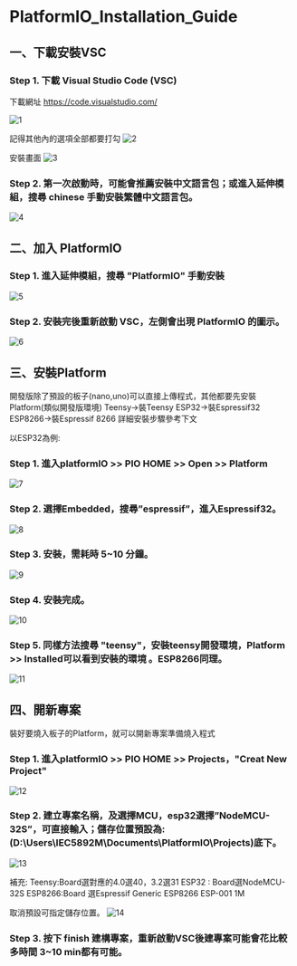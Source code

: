 # PlatformIO_Installation_Guide

## 一、下載安裝VSC
### Step 1. 下載 Visual Studio Code (VSC)
下載網址 https://code.visualstudio.com/

![1](https://user-images.githubusercontent.com/96014379/160340055-64dd95fc-2cb9-49b0-a621-4199330ad9a6.png)

記得其他內的選項全部都要打勾
![2](https://user-images.githubusercontent.com/96014379/160340739-af78be16-45ce-4656-8c2e-e1d5a4fa2a9e.png)

安裝畫面
![3](https://user-images.githubusercontent.com/96014379/160340811-0e8113e9-64ff-462f-afeb-91c64376a010.png)

### Step 2. 第一次啟動時，可能會推薦安裝中文語言包；或進入延伸模組，搜尋 chinese 手動安裝繁體中文語言包。

![4](https://user-images.githubusercontent.com/96014379/160340955-fd8c5dcd-820a-465f-90aa-98ecab96b494.png)

## 二、加入 PlatformIO
### Step 1. 進入延伸模組，搜尋 "PlatformIO" 手動安裝

![5](https://user-images.githubusercontent.com/96014379/160341108-7b136a10-14b9-43d8-bbfb-15b7084cb85e.png)

### Step 2. 安裝完後重新啟動 VSC，左側會出現 PlatformIO 的圖示。

![6](https://user-images.githubusercontent.com/96014379/160341179-1de648c4-535b-4add-a23d-a5e7193f39b3.png)

## 三、安裝Platform
開發版除了預設的板子(nano,uno)可以直接上傳程式，其他都要先安裝Platform(類似開發版環境)
Teensy->裝Teensy
ESP32->裝Espressif32
ESP8266->裝Espressif 8266
詳細安裝步驟參考下文

以ESP32為例:
### Step 1. 進入platformIO >> PIO HOME >> Open >> Platform

![7](https://user-images.githubusercontent.com/96014379/160341362-f076551b-f678-47d2-b053-ede283665a90.png)

### Step 2. 選擇Embedded，搜尋”espressif”，進入Espressif32。

![8](https://user-images.githubusercontent.com/96014379/160341431-cc72c25c-9be8-40d6-b209-bb20e12809cc.png)

### Step 3. 安裝，需耗時 5~10 分鐘。
![9](https://user-images.githubusercontent.com/96014379/160341472-4ce4dc50-dcaf-415f-9304-6b997b499d44.png)

### Step 4. 安裝完成。

![10](https://user-images.githubusercontent.com/96014379/160341596-02d0bebb-8ec1-4f81-a1ff-bb59e9872141.png)

### Step 5. 同樣方法搜尋 "teensy"，安裝teensy開發環境，Platform >> Installed可以看到安裝的環境 。ESP8266同理。
![11](https://user-images.githubusercontent.com/96014379/160341685-aa665738-46d3-4ede-99f7-e46bd9e2ede8.png)

## 四、開新專案
裝好要燒入板子的Platform，就可以開新專案準備燒入程式

### Step 1. 進入platformIO >> PIO HOME >> Projects，"Creat New Project"

![12](https://user-images.githubusercontent.com/96014379/160341810-91317fa0-633b-41fe-865b-d63782089a1c.png)

### Step 2. 建立專案名稱，及選擇MCU，esp32選擇”NodeMCU-32S”，可直接輸入；儲存位置預設為: (D:\Users\IEC5892M\Documents\PlatformIO\Projects)底下。

![13](https://user-images.githubusercontent.com/96014379/160341889-5cd682db-e25e-47c4-924d-52cacfe5eb5c.png)

補充:
Teensy:Board選對應的4.0選40，3.2選31
ESP32 : Board選NodeMCU-32S
ESP8266:Board 選Espressif Generic ESP8266 ESP-001 1M

取消預設可指定儲存位置。
![14](https://user-images.githubusercontent.com/96014379/160341955-bc70542d-e640-4c5c-bc5e-db120bd9f0ca.png)

### Step 3. 按下 finish 建構專案，重新啟動VSC後建專案可能會花比較多時間 3~10 min都有可能。

